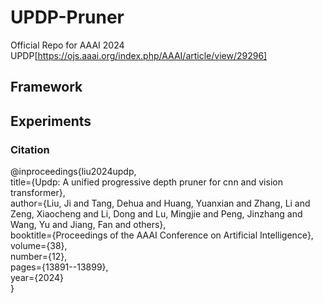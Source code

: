 # UPDP-Pruner
Official Repo for AAAI 2024 UPDP[https://ojs.aaai.org/index.php/AAAI/article/view/29296]

## Framework



## Experiments


### Citation 
@inproceedings{liu2024updp, <br>
  title={Updp: A unified progressive depth pruner for cnn and vision transformer}, <br>
  author={Liu, Ji and Tang, Dehua and Huang, Yuanxian and Zhang, Li and Zeng, Xiaocheng and Li, Dong and Lu, Mingjie and Peng, Jinzhang and Wang, Yu and Jiang, Fan and others}, <br>
  booktitle={Proceedings of the AAAI Conference on Artificial Intelligence}, <br>
  volume={38}, <br>
  number={12}, <br>
  pages={13891--13899}, <br>
  year={2024} <br>
}
